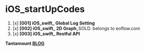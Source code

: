 # iOS_startUpCodes

1. [x] **[001] iOS_swift_ Global Log Setting**
2. [x] **[002] iOS_swift_ 2D Graph**_SOLD. belongs to eoflow.com
3. [x] **[003] iOS_swift_ Restful API**

 **Tantamount [BLOG](https://swiospot.blogspot.com/)**

